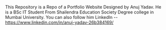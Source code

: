 This Repository is a Repo of a Portfolio Website Designed by Anuj Yadav.
He is a BSc IT Student From Shailendra Education Society Degree college in Mumbai University.
You can also follow him LinkedIn -- https://www.linkedin.com/in/anuj-yadav-26b384169/
